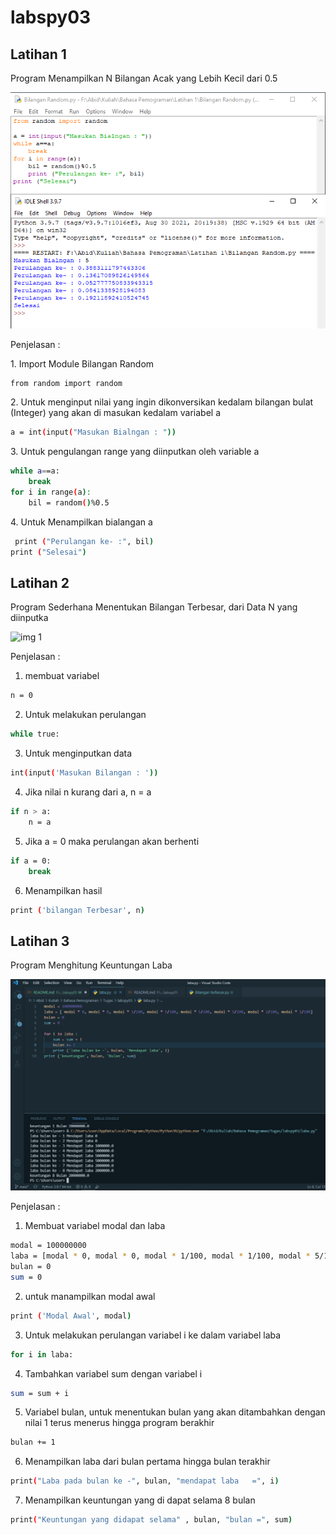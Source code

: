 # labspy03

## Latihan 1
<p> Program Menampilkan N Bilangan Acak yang Lebih Kecil dari 0.5 </p>

![IMG 1](screenshot/4.png)

Penjelasan :

   <p> 1. Import Module Bilangan Random </p>

```bash
from random import random
``` 

   <p> 2. Untuk menginput nilai yang ingin dikonversikan kedalam bilangan bulat (Integer) yang akan di masukan kedalam variabel a </p>

```bash
a = int(input("Masukan Bialngan : "))
```
  <p>  3. Untuk pengulangan range yang diinputkan oleh variable a </p>

```bash
while a==a:
    break
for i in range(a):
    bil = random()%0.5
```

  <p>  4. Untuk Menampilkan bialangan a </p>

```bash
 print ("Perulangan ke- :", bil)
print ("Selesai")
```

## Latihan 2

Program Sederhana Menentukan Bilangan Terbesar, dari Data N yang diinputka

![img 1](screenshot/1/png)

Penjelasan :

1. membuat variabel 

```bash
n = 0
```
2. Untuk melakukan perulangan 

```bash
while true:
```
3. Untuk menginputkan data 

```bash
int(input('Masukan Bilangan : '))
```
4. Jika nilai n kurang dari a, n = a

```bash
if n > a:
    n = a    
```
5. Jika a = 0 maka perulangan akan berhenti

```bash
if a = 0:
    break
```
6. Menampilkan hasil

```bash
print ('bilangan Terbesar', n)
```

## Latihan 3

Program Menghitung Keuntungan Laba

![img 2](screenshot/2.png)

Penjelasan :

1. Membuat variabel modal dan laba

```bash
modal = 100000000
laba = [modal * 0, modal * 0, modal * 1/100, modal * 1/100, modal * 5/100, modal * 5/100, modal * 5/100, modal * 3/100]
bulan = 0
sum = 0
```
2. untuk manampilkan modal awal

```bash
print ('Modal Awal', modal)
```
3. Untuk melakukan perulangan variabel i ke dalam variabel laba

```bash
for i in laba:
```
4. Tambahkan variabel sum dengan variabel i

```bash
sum = sum + i
```
5. Variabel bulan, untuk menentukan bulan yang akan ditambahkan dengan nilai 1 terus menerus hingga program berakhir

```bash
bulan += 1
```
6. Menampilkan laba dari bulan pertama hingga bulan terakhir

```bash
print("Laba pada bulan ke -", bulan, "mendapat laba   =", i)
```

7. Menampilkan keuntungan yang di dapat selama 8 bulan

```bash
print("Keuntungan yang didapat selama" , bulan, "bulan =", sum)
```